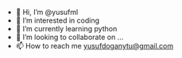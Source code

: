 - 👋 Hi, I’m @yusufml
- 👀 I’m interested in coding
- 🌱 I’m currently learning python
- 💞️ I’m looking to collaborate on ...
- 📫 How to reach me yusufdoganytu@gmail.com

<!---
yusufml/yusufml is a ✨ special ✨ repository because its `README.md` (this file) appears on your GitHub profile.
You can click the Preview link to take a look at your changes.
--->
